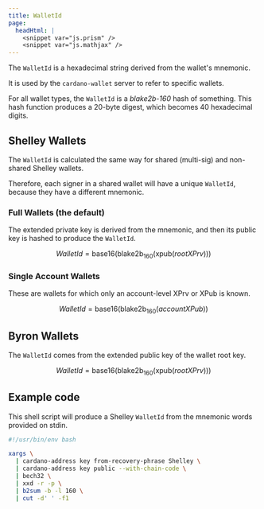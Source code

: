 ```yaml
---
title: WalletId
page:
  headHtml: |
    <snippet var="js.prism" />
    <snippet var="js.mathjax" />
---
```


The `WalletId` is a hexadecimal string derived from the wallet's mnemonic.

It is used by the `cardano-wallet` server to refer to specific wallets.

For all wallet types, the `WalletId` is a _blake2b-160_ hash of
something. This hash function produces a 20-byte digest, which becomes
40 hexadecimal digits.

## Shelley Wallets

The `WalletId` is calculated the same way for shared (multi-sig) and non-shared Shelley wallets.

Therefore, each signer in a shared wallet will have a unique `WalletId`, because they have a different mnemonic.

### Full Wallets (the default)

The extended private key is derived from the mnemonic, and then its public key is hashed to produce the `WalletId`.

$$WalletId = \mathrm{base16}(\mathrm{blake2b_{160}}(\mathrm{xpub}(rootXPrv)))$$

### Single Account Wallets

These are wallets for which only an account-level XPrv or XPub is known.

$$WalletId = \mathrm{base16}(\mathrm{blake2b_{160}}(accountXPub))$$

## Byron Wallets

The `WalletId` comes from the extended public key of the wallet root key.

$$WalletId = \mathrm{base16}(\mathrm{blake2b_{160}}(\mathrm{xpub}(rootXPrv)))$$

## Example code

This shell script will produce a Shelley `WalletId` from the mnemonic words provided on stdin.

```bash
#!/usr/bin/env bash

xargs \
  | cardano-address key from-recovery-phrase Shelley \
  | cardano-address key public --with-chain-code \
  | bech32 \
  | xxd -r -p \
  | b2sum -b -l 160 \
  | cut -d' ' -f1
```
